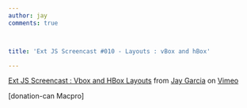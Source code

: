 ```yaml
---
author: jay
comments: true



title: 'Ext JS Screencast #010 - Layouts : vBox and hBox'

---
```





[Ext JS Screencast : Vbox and HBox Layouts](http://vimeo.com/12455581) from [Jay Garcia](http://vimeo.com/tdgi) on [Vimeo](http://vimeo.com)



[donation-can Macpro] 
